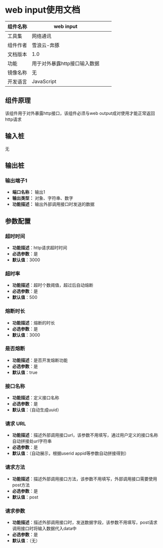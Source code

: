 # web input使用文档
| 组件名称 | web input |  |  |
| --- | --- | --- | --- |
| 工具集 | 网络通讯|  |  |
| 组件作者 | 雪浪云-奔豚 |  |  |
| 文档版本 | 1.0 |  |  |
| 功能 | 用于对外暴露http接口输入数据 |  |  |
| 镜像名称 | 无 |  |  |
| 开发语言 | JavaScript |  |  |

## 组件原理
该组件用于对外暴露http接口，该组件必须与web output成对使用才能正常返回http请求

## 输入桩
无

## 输出桩

### 输出端子1

- **端口名称：** 输出1
- **输出类型：** 对象、字符串、数字
- **功能描述：** 输出外部调用接口时发送的数据

## 参数配置

### 超时时间
- **功能描述**：http请求超时时间
- **必选参数**：是
- **默认值**：3000

### 超时率
- **功能描述**：超时个数阈值，超过后自动熔断
- **必选参数**：是
- **默认值**：500

### 熔断时长
- **功能描述**：熔断的时长
- **必选参数**：是
- **默认值**：3000

### 是否熔断
- **功能描述**：是否开发熔断功能
- **必选参数**：是
- **默认值**：true

### 接口名称
- **功能描述**：定义接口名称
- **必选参数**：是
- **默认值**：（自动生成uuid）

### 请求 URL
- **功能描述**：描述外部调用接口url，该参数不用填写，通过用户定义的接口名称自动拼接处url字符串
- **必选参数**：是
- **默认值**：（自动展示，根据userid appid等参数自动拼接得到）

### 请求方法
- **功能描述**：描述外部调用接口方法，该参数不用填写，外部调用接口需要使用post方法
- **必选参数**：是
- **默认值**：post

### 请求参数
- **功能描述**：描述外部调用接口时，发送数据字段，该参数不用填写，post请求调用接口时将输入数据代入data中
- **必选参数**：是
- **默认值**：（无）
